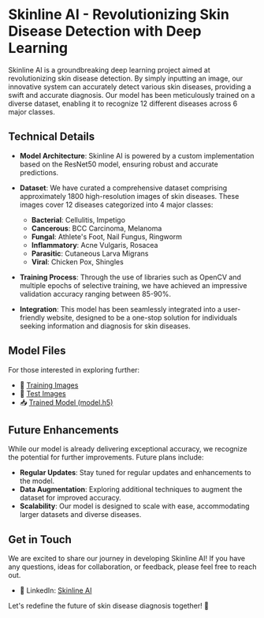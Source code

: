 # Skinline AI - Revolutionizing Skin Disease Detection with Deep Learning

Skinline AI is a groundbreaking deep learning project aimed at revolutionizing skin disease detection. By simply inputting an image, our innovative system can accurately detect various skin diseases, providing a swift and accurate diagnosis. Our model has been meticulously trained on a diverse dataset, enabling it to recognize 12 different diseases across 6 major classes.

## Technical Details
- **Model Architecture**: Skinline AI is powered by a custom implementation based on the ResNet50 model, ensuring robust and accurate predictions.
  
- **Dataset**: We have curated a comprehensive dataset comprising approximately 1800 high-resolution images of skin diseases. These images cover 12 diseases categorized into 4 major classes:
  - **Bacterial**: Cellulitis, Impetigo
  - **Cancerous**: BCC Carcinoma, Melanoma
  - **Fungal**: Athlete's Foot, Nail Fungus, Ringworm
  - **Inflammatory**: Acne Vulgaris, Rosacea
  - **Parasitic**: Cutaneous Larva Migrans
  - **Viral**: Chicken Pox, Shingles
  
- **Training Process**: Through the use of libraries such as OpenCV and multiple epochs of selective training, we have achieved an impressive validation accuracy ranging between 85-90%.

- **Integration**: This model has been seamlessly integrated into a user-friendly website, designed to be a one-stop solution for individuals seeking information and diagnosis for skin diseases.

## Model Files
For those interested in exploring further:
- 📁 [Training Images](https://drive.google.com/drive/folders/1fyoa-xjjeV5hUUNyKeqzUFXByqbDmAy9?usp=sharing)
- 📁 [Test Images](https://drive.google.com/drive/folders/1rSVG8BuG7dMAHdMVMBKUx4BIHU_RJ8cB?usp=sharing)
- 📥 [Trained Model (model.h5)](https://drive.google.com/drive/folders/1pvrqstglVLptxgtjychBafBhJQ_k5JN1?usp=sharing)
  
## Future Enhancements
While our model is already delivering exceptional accuracy, we recognize the potential for further improvements. Future plans include:
- **Regular Updates**: Stay tuned for regular updates and enhancements to the model.
- **Data Augmentation**: Exploring additional techniques to augment the dataset for improved accuracy.
- **Scalability**: Our model is designed to scale with ease, accommodating larger datasets and diverse diseases.

## Get in Touch
We are excited to share our journey in developing Skinline AI! If you have any questions, ideas for collaboration, or feedback, please feel free to reach out.


- 🔗 LinkedIn: [Skinline AI](https://www.linkedin.com/in/chirag-sharma-93058a24a/)

Let's redefine the future of skin disease diagnosis together! 🚀
